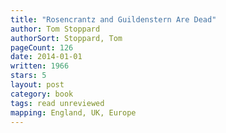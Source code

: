 ```yaml
---
title: "Rosencrantz and Guildenstern Are Dead"
author: Tom Stoppard
authorSort: Stoppard, Tom
pageCount: 126
date: 2014-01-01
written: 1966
stars: 5
layout: post
category: book
tags: read unreviewed
mapping: England, UK, Europe
---
```

